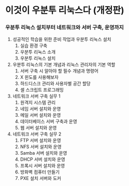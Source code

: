 # 이것이 우분투 리눅스다 (개정판)

### 우분투 리눅스 설치부터 네트워크와 서버 구축, 운영까지

1. 성공적인 학습을 위한 준비 작업과 우분투 리눅스 설치
    1. 실습 환경 구축
    2. 우분투 리눅스 소개
    3. 우분투 리눅스 설치
2. 우분투 리눅스의 기본 개념과 리눅스 관리자의 기본 역할
    1. 서버 구축 시 알아야 할 필수 개념과 명령어
    2. X 윈도를 사용해보자
    3. 하드디스크 관리와 사용자별 공간 할당
    4. 셸 스크립트 프로그래밍
3. 네트워크 서버 구축 실무 1
    1. 원격지 시스템 관리
    2. 네임 서버 설치와 운영
    3. 메일 서버 설치와 운영
    4. 데이터베이스 서버 구축과 운영
    5. 웹 서버 설치와 운영
4. 네트워크 서버 구축 실무 2
    1. FTP 서버 설치와 운영
    2. NFS 서버 설치와 운영
    3. Samba 서버 설치와 운영
    4. DHCP 서버 설치와 운영
    5. 프록시 서버 설치와 운영
    6. 방화벽 컴퓨터 만들기
    7. PXE 설치 서버와 도커
